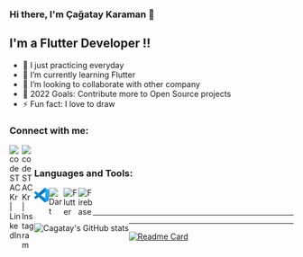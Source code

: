 ### Hi there, I'm Çağatay Karaman  👋



## I'm a Flutter Developer !!

- 🔭 I just practicing everyday
- 🌱 I’m currently learning Flutter 
- 👯 I’m looking to collaborate with other company
- 🥅 2022 Goals: Contribute more to Open Source projects
- ⚡ Fun fact: I love to draw

### Connect with me:


[<img align="left" alt="codeSTACKr | LinkedIn" width="22px" src="https://cdn.jsdelivr.net/npm/simple-icons@v3/icons/linkedin.svg" />][linkedin]
[<img align="left" alt="codeSTACKr | Instagram" width="22px" src="https://cdn.jsdelivr.net/npm/simple-icons@v3/icons/instagram.svg" />][instagram]

<br />

### Languages and Tools:

<img align="left" alt="Visual Studio Code" width="26px" src="https://raw.githubusercontent.com/github/explore/80688e429a7d4ef2fca1e82350fe8e3517d3494d/topics/visual-studio-code/visual-studio-code.png" />
<img align="left" alt="Dart" width="26px" src="https://upload.wikimedia.org/wikipedia/commons/7/7e/Dart-logo.png" />
<img align="left" alt="Flutter" width="26px" src="https://iconape.com/wp-content/files/vg/61804/png/flutter.png" />
<img align="left" alt="Firebase" width="26px" src="https://4.bp.blogspot.com/-rtNRVM3aIvI/XJX_U07Z-II/AAAAAAAAJXY/YpdOo490FTgdKOxM4qDG-2-EzcNFAWkKACK4BGAYYCw/s1600/logo%2Bfirebase%2Bicon.png" />

<br />
<br />




 
---
<img align="left" alt="Cagatay's GitHub stats" src="https://github-readme-stats.vercel.app/api?username=ckaraman&show_icons=true&hide_border=true&theme=radical" />

---
[![Readme Card](https://github-readme-stats.vercel.app/api/pin/?username=ckaraman&repo=github-readme-stats&theme=radical)](https://github.com/ckaraman/github-readme-stats)



[instagram]: https://instagram.com/flutt.code.ter?r=nametag
[linkedin]: www.linkedin.com/in/çağatay-karaman

